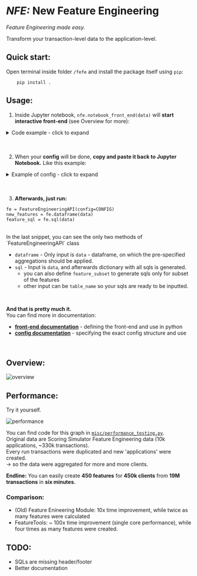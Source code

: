 # *NFE:* New Feature Engineering

_Feature Engineering made easy._



Transform your transaction-level data to the application-level.


## Quick start:

       
Open terminal inside folder `/fefe` and install the package itself using `pip`:

        pip install .

## Usage:

1) Inside Jupyter notebook, `nfe.notebook_front_end(data)` will **start interactive front-end** (see Overview for more):
<details><summary> Code example  - click to expand </summary>

```
import pandas as pd
from nfe import notebook_front_end, FeatureEngineeringAPI

data = pd.read_csv('my/imported/data.csv')

# cast your datetimes, please!
data['TIME'] = pd.to_datetime(data['TIME'])
data['TRANSACTION_TIME'] = pd.to_datetime(data['TRANSACTION_TIME'])

notebook_front_end(data)
```
</details>
<br><br>

2) When your __config__ will be done, __copy and paste it back to Jupyter Notebook.__ Like this example:

<details><summary> Example of config - click to expand </summary>

```
CONFIG={
    'meta': {
        'granularity': 'days',
        'index': 'CUSTOMER_ID',
        'inf_value': 99999999,
        'nan_value': 0,
        'target_time': 'TIME',
        'time_order': 'TIME_ORDER',
        'transaction_time': 'TRANSACTION_TIME',
    },
    'ratio': {
        'TRANSACTION_AMOUNT': {
            'TRANSACTION_AMOUNT': {
                'functions': ["('min', 'min')", "('mean', 'mean')", "('max', 'mean')"],
                'segmentations': ['None', 'TRANSACTION_PLACE'],
                'time_ranges': ['((0, 360), (360, 720))', '((0, 180), (180, inf))'],
            },
        },
    },
    'simple': {
        'TRANSACTION_AMOUNT': {
            'functions': ['max', 'sum', 'count'],
            'segmentations': ['None', 'TRANSACTION_PURPOSE'],
            'time_ranges': ['(0, 360)', '(0, inf)'],
        },
        'TRANSACTION_FEE': {
            'functions': ['max', 'sum', 'count'],
            'segmentations': ['None', 'TRANSACTION_PURPOSE'],
            'time_ranges': ['(0, 360)', '(0, inf)'],
        },
    },
    'time_since': {
        'TRANSACTION_TIME': {
            'from': ['first', 'last'],
            'segmentations': ['None', 'TRANSACTION_PLACE', 'TRANSACTION_PURPOSE'],
        },
    },
}
```

</details>
<br><br>

3) __Afterwards, just run:__

```
fe = FeatureEngineeringAPI(config=CONFIG)
new_features = fe.dataframe(data)
feature_sql = fe.sql(data)
```
<br>
In the last snippet, you can see the only two methods of `FeatureEngineeringAPI` class

- `dataframe` - Only input is `data` - dataframe, on which the pre-specified aggregations should be applied.
- `sql` - Input is `data`, and afterwards dictionary with all sqls is generated. 
    - you can also define `feature_subset` to generate sqls only for subset of the features
    - other input can be `table_name` so your sqls are ready to be inputted.
    
<br>

__And that is pretty much it.__  
You can find more in documentation:

- [**front-end documentation**](../info/docs/front_end.md) - defining the front-end and use in python
- [**config documentation**](../info/docs/config.md) - specifying the exact config structure and use
<br>



<!-- <img src="https://media.giphy.com/media/upg0i1m4DLe5q/giphy.gif" width="200"> -->

## Overview:

![overview](../info/docs/pics/extended_use.gif) 

## Performance:

Try it yourself.

![performance](../info/docs/pics/performance.png)

You can find code for this graph in [`misc/performance_testing.py`](misc/performance_testing.py).  
Original data are Scoring Simulator Feature Engineering data (10k applications, ~330k transactions).  
Every run transactions were duplicated and new 'applications' were created.  
-> so the data were aggregated for more and more clients.

__Endline:__ You can easily create __450 features__ for __450k clients__ from __19M transactions__ in __six minutes.__

### Comparison:

- (Old) Feature Enineering Module: 10x time improvement, while twice as many features were calculated
- FeatureTools: ~ 100x time improvement (single core performance), while four times as many features were created.

## TODO:

- SQLs are missing header/footer
- Better documentation




